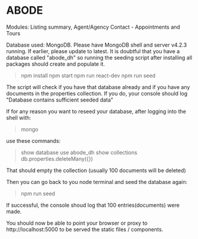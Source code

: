 # ABODE
Modules: Listing summary, Agent/Agency Contact - Appointments and Tours

Database used: MongoDB. Please have MongoDB shell and server v4.2.3 running. If earlier, please update to latest. 
It is doubtful that you have a database called "abode_dh" so running the seeding script after installing all packages should create and populate it. 

> npm install
> npm start
> npm run react-dev
> npm run seed

The script will check if you have that database already and if you have any documents in the properties collection. If you do, your console should log "Database contains sufficient seeded data"

If for any reason you want to reseed your database, after logging into the shell with:
> mongo

use these commands:
> show database
> use abode_dh
> show collections
> db.properties.deleteMany({})

That should empty the collection (usually 100 documents will be deleted)

Then you can go back to you node terminal and seed the database again:
> npm run seed

If successful, the console shoud log that 100 entries(documents) were made.

You should now be able to point your browser or proxy to http://localhost:5000 to be served the static files / components. 